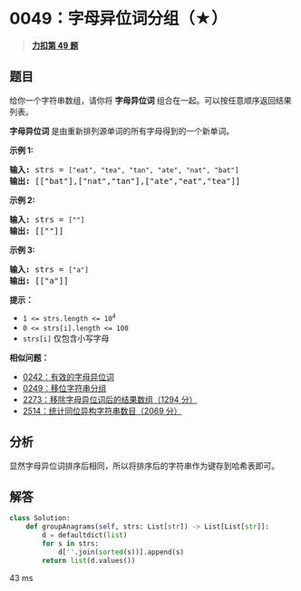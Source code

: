 # 0049：字母异位词分组（★）


> <u>**[力扣第 49 题](https://leetcode.cn/problems/group-anagrams/)**</u>

## 题目

<p>给你一个字符串数组，请你将 <strong>字母异位词</strong> 组合在一起。可以按任意顺序返回结果列表。</p>

<p><strong>字母异位词</strong> 是由重新排列源单词的所有字母得到的一个新单词。</p>



<p><strong>示例 1:</strong></p>

<pre>
<strong>输入:</strong> strs = <code>["eat", "tea", "tan", "ate", "nat", "bat"]</code>
<strong>输出: </strong>[["bat"],["nat","tan"],["ate","eat","tea"]]</pre>

<p><strong>示例 2:</strong></p>

<pre>
<strong>输入:</strong> strs = <code>[""]</code>
<strong>输出: </strong>[[""]]
</pre>

<p><strong>示例 3:</strong></p>

<pre>
<strong>输入:</strong> strs = <code>["a"]</code>
<strong>输出: </strong>[["a"]]</pre>



<p><strong>提示：</strong></p>

<ul>
<li><code>1 &lt;= strs.length &lt;= 10<sup>4</sup></code></li>
<li><code>0 &lt;= strs[i].length &lt;= 100</code></li>
<li><code>strs[i]</code> 仅包含小写字母</li>
</ul>


**相似问题：**
- [0242：有效的字母异位词](/leetcode/0242)
- [0249：移位字符串分组](/leetcode/0249)
- [2273：移除字母异位词后的结果数组（1294 分）](/leetcode/2273)
- [2514：统计同位异构字符串数目（2069 分）](/leetcode/2514)


## 分析 

显然字母异位词排序后相同，所以将排序后的字符串作为键存到哈希表即可。

## 解答

```python
class Solution:
    def groupAnagrams(self, strs: List[str]) -> List[List[str]]:
        d = defaultdict(list)
        for s in strs:
            d[''.join(sorted(s))].append(s)
        return list(d.values())
```
43 ms

